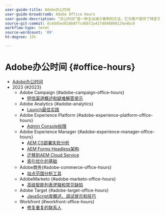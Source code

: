 ```yaml
---
user-guide-title: Adobe办公时间
user-guide-breadcrumb: Adobe Office Hours
user-guide-description: “办公时间”是一种主动减少案例的方法，它为客户提供了特定于解决方案的网络研讨会。
source-git-commit: dcddd5ed81868ffcd0bf2a41fd898800129a4bc0
workflow-type: tm+mt
source-wordcount: '89'
ht-degree: 15%

---
```



# Adobe办公时间 {#office-hours}

+ [Adobe办公时间](overview.md)
+ 2023 {#2023}
   + Adobe Campaign {#adobe-campaign-office-hours}
      + [短信渠道概述和疑难解答提示](2023/ac-sms-channel-overview.md)
   + Adobe Analytics {#adobe-analytics}
      + [Launch最佳实践](2023/launch-best-practices.md)
   + Adobe Experience Platform {#adobe-experience-platform-office-hours}
      + [Admin Console权限](2023/aep-admin-console-permissions.md)
   + Adobe Experience Manager {#adobe-experience-manager-office-hours}
      + [AEM CS部署失败分析](2023/aem-deployment-failures-analysis.md)
      + [AEM Forms Headless架构](2023/aem-forms-headless-architecture.md)
      + [迁移到AEM Cloud Service](2023/migration-aemcs.md)
      + [索引优化的基础](2023/optimize-indexes-aemcs.md)
   + Adobe商务{#adobe-commerce-office-hours}
      + [站点范围分析工具](2023/site-wide-analysis-tool.md)
   + AdobeMarketo {#adobe-marketo-office-hours}
      + [高级智能列表逻辑和常见缺陷](2023/marketo-common-pitfalls.md)
   + Adobe Target {#adobe-target-office-hours}
      + [JavaScript库概述、调试提示和技巧](2023/target-debugging-tips-and-tricks.md)
   + Workfront {#workfront-office-hours}
      + [修复重复的联系人](2023/workfront-fix-duplicate-contacts.md)